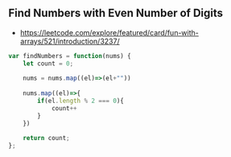 ## Find Numbers with Even Number of Digits

* https://leetcode.com/explore/featured/card/fun-with-arrays/521/introduction/3237/

```js
var findNumbers = function(nums) {
    let count = 0;
    
    nums = nums.map((el)=>(el+""))
    
    nums.map((el)=>{
        if(el.length % 2 === 0){
            count++
        }
    })
    
    return count;
};
```